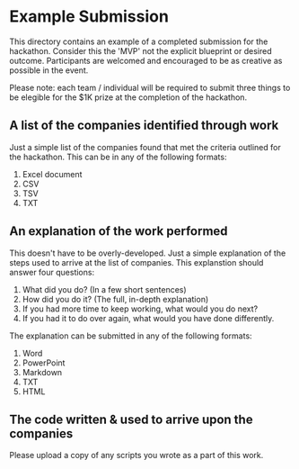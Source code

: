 # Example Submission

This directory contains an example of a completed submission for the hackathon. Consider this the 'MVP' not the explicit blueprint or desired outcome. Participants are welcomed and encouraged to be as creative as possible in the event. 

Please note: each team / individual will be required to submit three things to be elegible for the $1K prize at the completion of the hackathon. 

## A list of the companies identified through work
 
Just a simple list of the companies found that met the criteria outlined for the hackathon. This can be in any of the following formats:

1. Excel document
2. CSV 
3. TSV
4. TXT

## An explanation of the work performed

This doesn't have to be overly-developed. Just a simple explanation of the steps used to arrive at the list of companies. This explanstion should answer four questions:

1. What did you do? (In a few short sentences)
2. How did you do it? (The full, in-depth explanation)
3. If you had more time to keep working, what would you do next? 
4. If you had it to do over again, what would you have done differently. 

The explanation can be submitted in any of the following formats:

1. Word
2. PowerPoint
3. Markdown
4. TXT
5. HTML

## The code written & used to arrive upon the companies

Please upload a copy of any scripts you wrote as a part of this work. 

